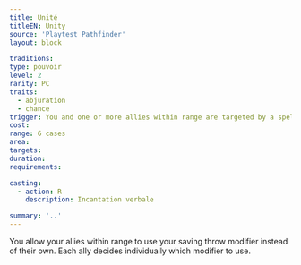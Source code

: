 ```yaml
---
title: Unité
titleEN: Unity
source: 'Playtest Pathfinder'
layout: block

traditions:
type: pouvoir
level: 2
rarity: PC
traits:
  - abjuration
  - chance
trigger: You and one or more allies within range are targeted by a spell or ability that allows a saving throw.
cost: 
range: 6 cases
area: 
targets: 
duration: 
requirements: 

casting:
  - action: R
    description: Incantation verbale

summary: '..'
---
```

You allow your allies within range to use your saving throw modifier instead of their own. Each ally decides individually which modifier to use.